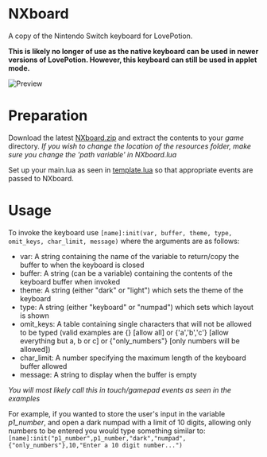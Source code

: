 # NXboard
A copy of the Nintendo Switch keyboard for LovePotion.

**This is likely no longer of use as the native keyboard can be used in newer versions of LovePotion. However, this keyboard can still be used in applet mode.**

![Preview](https://user-images.githubusercontent.com/40382856/48655519-bc827f00-ea67-11e8-909e-203f62aafdfb.jpg)
# Preparation

Download the latest [NXboard.zip](https://github.com/tallbl0nde/NXboard/releases/latest) and extract the contents to your _game_ directory.
_If you wish to change the location of the resources folder, make sure you change the 'path variable' in NXboard.lua_ 

Set up your main.lua as seen in [template.lua](https://github.com/tallbl0nde/NXboard/blob/master/template.lua) so that appropriate events are passed to NXboard.
# Usage
To invoke the keyboard use `[name]:init(var, buffer, theme, type, omit_keys, char_limit, message)` where the arguments are as follows:
* var: A string containing the name of the variable to return/copy the buffer to when the keyboard is closed
* buffer: A string (can be a variable) containing the contents of the keyboard buffer when invoked
* theme: A string (either "dark" or "light") which sets the theme of the keyboard
* type: A string (either "keyboard" or "numpad") which sets which layout is shown
* omit_keys: A table containing single characters that will not be allowed to be typed (valid examples are {} [allow all] or {'a','b','c'} [allow everything but a, b or c] or {"only_numbers"} [only numbers will be allowed])
* char_limit: A number specifying the maximum length of the keyboard buffer allowed
* message: A string to display when the buffer is empty

_You will most likely call this in touch/gamepad events as seen in the examples_

For example, if you wanted to store the user's input in the variable _p1_number_, and open a dark numpad with a limit of 10 digits, allowing only numbers to be entered you would type something similar to:
`[name]:init("p1_number",p1_number,"dark","numpad",{"only_numbers"},10,"Enter a 10 digit number...")` 

